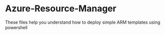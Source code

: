 # Azure-Resource-Manager
These files help you understand how to deploy simple ARM templates using powershell
